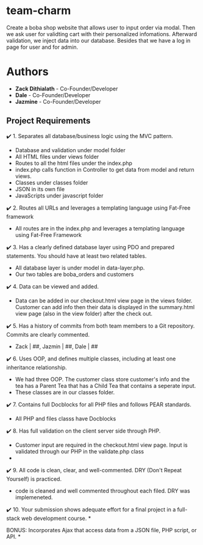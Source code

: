 # team-charm
Create a boba shop website that allows user to input order via modal. Then we ask user for validting cart with their personalized infomations. Afterward validation, we 
inject data into our database. Besides that we have a log in page for user and for admin. 

# Authors

- **Zack Dithialath** - Co-Founder/Developer
- **Dale** - Co-Founder/Developer
- **Jazmine** - Co-Founder/Developer


## Project Requirements
:heavy_check_mark: 1. Separates all database/business logic using the MVC pattern.
  * Database and validation under model folder
  * All HTML files under views folder
  * Routes to all the html files under the index.php
  * index.php calls function in Controller to get data from model and return views.
  * Classes under classes folder
  * JSON in its own file
  * JavaScripts under javascript folder

:heavy_check_mark: 2. Routes all URLs and leverages a templating language using Fat-Free framework
  * All routes are in the index.php and leverages a templating language using Fat-Free Framework 

:heavy_check_mark: 3. Has a clearly defined database layer using PDO and prepared statements. You should have at least two related tables.
  * All database layer is under model in data-layer.php.
  * Our two tables are boba_orders and customers
 
:heavy_check_mark: 4. Data can be viewed and added.
  * Data can be added in our checkout.html view page in the views folder. Customer can add info then their data is displayed in the summary.html view page (also in the view folder) after the check out.

:heavy_check_mark: 5. Has a history of commits from both team members to a Git repository. Commits are clearly commented. 
 * Zack | ##, Jazmin | ##, Dale | ##

:heavy_check_mark: 6. Uses OOP, and defines multiple classes, including at least one inheritance relationship.
  * We had three OOP. The customer class store customer's info and the tea has a Parent Tea that has a Child Tea that contains a seperate input. 
  * These classes are in our classes folder.

:heavy_check_mark: 7. Contains full Docblocks for all PHP files and follows PEAR standards. 
  * All PHP and files classs have Docblocks 

:heavy_check_mark: 8. Has full validation on the client server side through PHP.
  * Customer input are required in the checkout.html view page. Input is validated through our PHP in the validate.php class
  * 

:heavy_check_mark: 9. All code is clean, clear, and well-commented. DRY (Don't Repeat Yourself) is practiced.
  * code is cleaned and well commented throughout each filed. DRY was implemeneted. 

:heavy_check_mark: 10. Your submission shows adequate effort for a final project in a full-stack web development course.
  * 

 BONUS: Incorporates Ajax that access data from a JSON file, PHP script, or API.
  *
